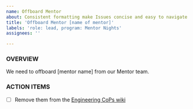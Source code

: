 ```yaml
---
name: Offboard Mentor
about: Consistent formatting make Issues concise and easy to navigate
title: 'Offboard Mentor [name of mentor]'
labels: 'role: lead, program: Mentor Nights'
assignees: ''

---
```


### OVERVIEW
We need to offboard [mentor name] from our Mentor team.

### ACTION ITEMS
- [ ] Remove them from the [Engineering CoPs wiki](https://github.com/hackforla/engineering/wiki/Community#engineering-cop-mentors)
